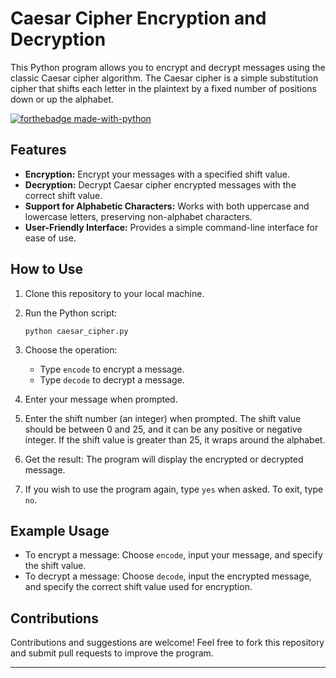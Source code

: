 # Caesar Cipher Encryption and Decryption

This Python program allows you to encrypt and decrypt messages using the classic Caesar cipher algorithm. The Caesar cipher is a simple substitution cipher that shifts each letter in the plaintext by a fixed number of positions down or up the alphabet.


[![forthebadge made-with-python](http://ForTheBadge.com/images/badges/made-with-python.svg)](https://www.python.org/)


## Features

- **Encryption:** Encrypt your messages with a specified shift value.
- **Decryption:** Decrypt Caesar cipher encrypted messages with the correct shift value.
- **Support for Alphabetic Characters:** Works with both uppercase and lowercase letters, preserving non-alphabet characters.
- **User-Friendly Interface:** Provides a simple command-line interface for ease of use.

## How to Use

1. Clone this repository to your local machine.

2. Run the Python script:
    ```
    python caesar_cipher.py
    ```

3. Choose the operation:
   - Type `encode` to encrypt a message.
   - Type `decode` to decrypt a message.

4. Enter your message when prompted.

5. Enter the shift number (an integer) when prompted. The shift value should be between 0 and 25, and it can be any positive or negative integer. If the shift value is greater than 25, it wraps around the alphabet.

6. Get the result: The program will display the encrypted or decrypted message.

7. If you wish to use the program again, type `yes` when asked. To exit, type `no`.

## Example Usage

- To encrypt a message: Choose `encode`, input your message, and specify the shift value.
- To decrypt a message: Choose `decode`, input the encrypted message, and specify the correct shift value used for encryption.

## Contributions

Contributions and suggestions are welcome! Feel free to fork this repository and submit pull requests to improve the program.


---


